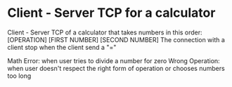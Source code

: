 # Client - Server TCP for a calculator

Client - Server TCP of a calculator that takes numbers in this order:
[OPERATION] [FIRST NUMBER] [SECOND NUMBER]
The connection with a client stop when the client send a "="

Math Error: when user tries to divide a number for zero
Wrong Operation: when user doesn't respect the right form of operation or chooses numbers too long
